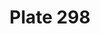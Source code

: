 ---
pid: '298'
an: '9'
title: Plate 298
rev_year: 
_date: May 1800
caption: Costume d'un jeune homme
translation: A young man's outfit
student: Brontë Hebdon
keywords: 
permalink: /plates/298
layout: plate-page
---